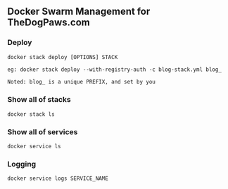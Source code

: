 ## Docker Swarm Management for TheDogPaws.com

### Deploy

```
docker stack deploy [OPTIONS] STACK
``` 

```
eg: docker stack deploy --with-registry-auth -c blog-stack.yml blog_
```

```html
Noted: blog_ is a unique PREFIX, and set by you
```

### Show all of stacks

```
docker stack ls
```

### Show all of services

```
docker service ls
```

### Logging

```
docker service logs SERVICE_NAME
```
